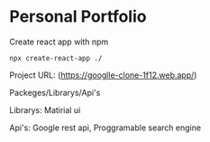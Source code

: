 # Personal Portfolio

Create react app with npm
```
npx create-react-app ./
```

Project URL:
        (https://googlle-clone-1f12.web.app/)
        
Packeges/Librarys/Api's

  Librarys:
    Matirial ui
    
  Api's:
    Google rest api,
    Proggramable search engine
